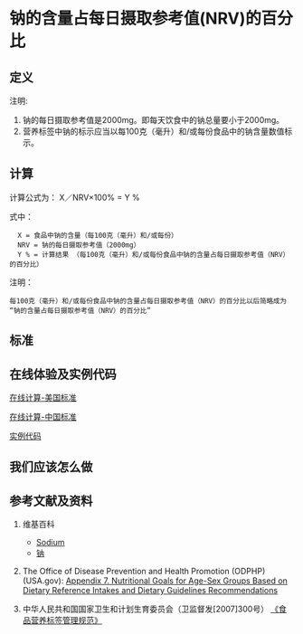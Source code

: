 # 钠的含量占每日摄取参考值(NRV)的百分比

## 定义

注明:

1. 钠的每日摄取参考值是2000mg。即每天饮食中的钠总量要小于2000mg。
2. 营养标签中钠的标示应当以每100克（毫升）和/或每份食品中的钠含量数值标示。

## 计算

计算公式为： X／NRV×100% = Y %	

式中： 

	  X = 食品中钠的含量（每100克（毫升）和/或每份）	  
      NRV = 钠的每日摄取参考值（2000mg）
	  Y % = 计算结果 （每100克（毫升）和/或每份食品中钠的含量占每日摄取参考值（NRV）的百分比）

注明：

	每100克（毫升）和/或每份食品中钠的含量占每日摄取参考值（NRV）的百分比以后简略成为 “钠的含量占每日摄取参考值（NRV）的百分比”	

## 标准

## 在线体验及实例代码

[在线计算-美国标准](https://jsfiddle.net/quanbinn/91mjtfxo/)

[在线计算-中国标准](https://jsfiddle.net/quanbinn/2drkp14n/)

[实例代码](https://github.com/quanbinn/Basic-Health-Knowledge-We-Need-To-Learn/tree/master/code/%E4%BD%93%E9%AA%8C%E8%90%A5%E5%85%BB%E7%B4%A0%E7%9A%84%E5%90%AB%E9%87%8F%E5%8D%A0%E6%AF%8F%E6%97%A5%E6%91%84%E5%8F%96%E5%8F%82%E8%80%83%E5%80%BC(NRV)%E7%9A%84%E7%99%BE%E5%88%86%E6%AF%94/%E9%92%A0)

## 我们应该怎么做

## 参考文献及资料

1. 维基百科
	- [Sodium](https://en.wikipedia.org/wiki/Sodium)
	- [钠](https://zh.wikipedia.org/wiki/%E9%92%A0)

2. The Office of Disease Prevention and Health Promotion (ODPHP) (USA.gov): [Appendix 7. Nutritional Goals for Age-Sex Groups Based on Dietary Reference Intakes and Dietary Guidelines Recommendations](https://health.gov/dietaryguidelines/2015/guidelines/appendix-7/)

3. 中华人民共和国国家卫生和计划生育委员会（卫监督发[2007]300号） [《食品营养标签管理规范》](http://www.nhfpc.gov.cn/sps/s3593/200804/e6c1613d28004cf095546ab84723834b.shtml)

